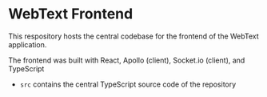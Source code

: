 # WebText Frontend

This respository hosts the central codebase for the frontend of the WebText application.

The frontend was built with React, Apollo (client), Socket.io (client), and TypeScript

- `src` contains the central TypeScript source code of the repository
